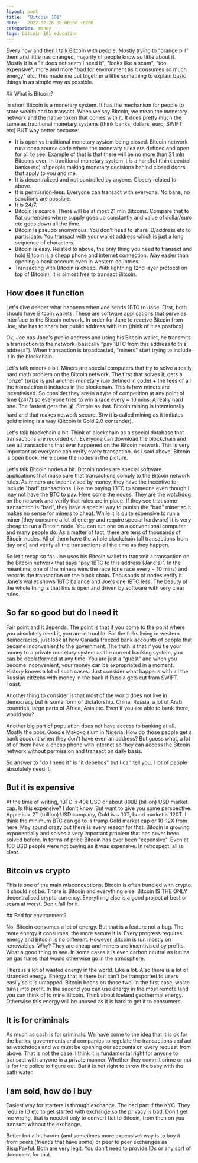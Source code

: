 ```yaml
---
layout: post
title:  "Bitcoin 101"
date:   2022-02-26 08:00:00 +0200
categories: money
tags: bitcoin 101 education
---
```


Every now and then I talk Bitcoin with people. Mostly trying to "orange pill" them and little has changed, majority of people know so little about it.
Mostly it is a "it does not seem I need it", "looks like a scam", "too expensive", more and more "bad for environment as it consumes so much energy" etc. This made me
put together a little something to explain basic things in as simple way as possible.

## What is Bitcoin?

In short Bitcoin is a monetary system. It has the mechanism for people to store wealth and to transact. When we say Bitcoin, we mean the monetary network and the
native token that comes with it. It does pretty much the same as traditional monetary systems (think banks, dollars, euro, SWIFT etc) BUT way better because:

* It is open vs traditional monetary system being closed. Bitcoin network runs open source code where the monetary rules are defined and open for all to see. Example of that is that there will be no more than 21 mln Bitcoins ever. In traditional monetary system it is a handful (think central banks etc) of people making monetary decisions behind closed doors that apply to you and me.
* It is decentralized and not controlled by anyone. Closely related to above.
* It is permission-less. Everyone can transact with everyone. No bans, no sanctions are possible.
* It is 24/7.
* Bitcoin is scarce. There will be at most 21 mln Bitcoins. Compare that to fiat currencies where supply goes up constantly and value of dollar/euro etc goes down all the time.
* Bitcoin is pseudo anonymous. You don't need to share ID/address etc to participate. You transact with your wallet address which is just a long sequence of characters.
* Bitcoin is easy. Related to above, the only thing you need to transact and hold Bitcoin is a cheap phone and internet connection. Way easier than opening a bank account even in western countries.
* Transacting with Bitcoin is cheap. With lightning (2nd layer protocol on top of Bitcoin), it is almost free to transact Bitcoin.

## How does it function

Let's dive deeper what happens when Joe sends 1BTC to Jane. First, both should have Bitcoin wallets. These are software applications that serve as interface to the
Bitcoin network. In order for Jane to receive Bitcoin from Joe, she has to share her public address with him (think of it as postbox).

Ok, Joe has Jane's public address and using his Bitcoin wallet, he transmits a transaction to the network (basically "pay 1BTC from this address to this address").
When transaction is broadcasted, "miners" start trying to include it in the blockchain.

Let's talk miners a bit. Miners are special computers that try to solve a really hard math problem on the Bitcoin network. The first that solves it, gets a "prize" (prize is just another monetary rule defined in code) + the fees of all the transaction it includes in the blockchain. This is how miners are incentivised. So consider they are in a type of competition at any point of time (24/7) so everyone tries to win a race every ~ 10 mins. A really hard one. The fastest gets the 💰. Simple as that. Bitcoin mining is intentionally hard and that makes network secure. Btw it is called mining as it imitates gold mining is a way (Bitcoin is Gold 2.0 contender).

Let's talk blockchain a bit. Think of blockchain as a special database that transactions are recorded on. Everyone can download the blockchain and see all transactions that ever happened on the Bitcoin network. This is very important as everyone can verify every transaction. As I said above, Bitcoin is open book. Here come the nodes in the picture.

Let's talk Bitcoin nodes a bit. Bitcoin nodes are special software applications that make sure that transactions comply to the Bitcoin network rules. As miners are incentivised by money, they have the incentive to include "bad" transactions. Like me paying 1BTC to someone even though I may not have the BTC to pay. Here come the nodes. They are the watchdog on the network and verify that rules are in place. If they see that some transaction is "bad", they have a special way to punish the "bad" miner so it makes no sense for miners to cheat. While it is quite expensive to run a miner (they consume a lot of energy and require special hardware) it is very cheap to run a Bitcoin node. You can run one on a conventional computer and many people do. As a matter of fact, there are tens of thousands of Bitcoin nodes. All of them have the whole blockchain (all transactions from day one) and verify all the transactions all the time as they happen.

So let't recap so far. Joe uses his Bitcoin wallet to transmit a transaction on the Bitcoin network that says "pay 1BTC to this address (Jane's)". In the meantime, one of the miners wins the race (one race every ~ 10 mins) and records the transaction on the block chain. Thousands of nodes verify it. Jane's wallet shows 1BTC balance and Joe's one 1BTC less. The beauty of the whole thing is that this is open and driven by software with very clear rules.

## So far so good but do I need it

Fair point and it depends. The point is that if you come to the point where you absolutely need it, you are in trouble. For the folks living in western democracies, just look at how Canada freezed bank accounts of people that became inconvenient to the government. The truth is that if you tie your money to a private monetary system as the current banking system, you can be deplatformed at any time. You are just a "guest" and when you become inconvenient, your money can be expropriated in a moment. History knows a lot of such cases. Just consider what happens with all the Russian citizens with money in the bank if Russia gets cut from SWIFT. Toast.

Another thing to consider is that most of the world does not live in democracy but in some form of dictatorship. China, Russia, a lot of Arab countries, large parts of Africa, Asia etc. Even if you are able to bank there, would you?

Another big part of population does not have access to banking at all. Mostly the poor. Google Makoko slum in Nigeria. How do those people get a bank account when they don't have even an address? But guess what, a lot of of them have a cheap phone with internet so they can access the Bitcoin network without permission and transact on daily basis.

So answer to "do I need it" is "it depends" but I can tell you, I lot of people absolutely need it.

## But it is expensive

At the time of writing, 1BTC is 40k USD or about 800B (billion) USD market cap. Is this expensive? I don't know. But want to give you some perspective.
Apple is + 2T (trillion) USD company, Gold is ~ 10T, bond market is 120T. I think the minimum BTC can go to is trump Gold market cap or 10-12X from here. May sound crazy but there is every reason for that. Bitcoin is growing exponentially and solves a very important problem that has never been solved before. In terms of price Bitcoin has ever been "expensive". Even at 100 USD people were not buying as it was expensive. In retrospect, all is clear.

## Bitcoin vs crypto

This is one of the main misconceptions. Bitcoin is often bundled with crypto. It should not be. There is Bitcoin and everything else. Bitcoin IS THE ONLY decentralised crypto currency. Everything else is a good project at best or scam at worst. Don't fall for it.

## Bad for environment?

No. Bitcoin consumes a lot of energy. But that is a feature not a bug. The more energy it consumes, the more secure it is. Every progress requires energy and Bitcoin is no different. However, Bitcoin is run mostly on renewables. Why? They are cheap and miners are incentivised by profits. What a good thing to see. In some cases it is even carbon neutral as it runs on gas flares that would otherwise go in the atmosphere.

There is a lot of wasted energy in the world. Like a lot. Also there is a lot of stranded energy. Energy that is there but can't be transported to users easily so it is untapped. Bitcoin boons on those two. In the first case, waste turns into profit. In the second you can use energy in the most remote land you can think of to mine Bitcoin. Think about Iceland geothermal energy. Otherwise this energy will be unused as it is hard to get it to consumers.

## It is for criminals

As much as cash is for criminals. We have come to the idea that it is ok for the banks, governments and companies to regulate the transactions and act as watchdogs and we must be opening our accounts on every request from above. That is not the case. I think it is fundamental right for anyone to transact with anyone in a private manner. Whether they commit crime or not is for the police to figure out. But it is not right to throw the baby with the bath water.

## I am sold, how do I buy

Easiest way for starters is through exchange. The bad part if the KYC. They require ID etc to get started with exchange so the privacy is bad. Don't get me wrong, that is needed only to convert fiat to Bitcoin, from then on you transact without the exchange.

Better but a bit harder (and sometimes more expensive) way is to buy it from peers (friends that have some) or peer to peer exchanges as Bisq/Paxful. Both are very legit. You don't need to provide IDs or any sort of document for that.